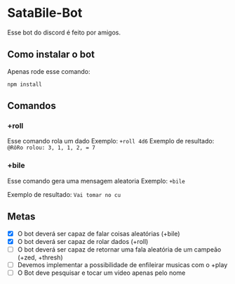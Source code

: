 # SataBile-Bot

Esse bot do discord é feito por amigos.

## Como instalar o bot

Apenas rode esse comando:

```node
npm install
```

## Comandos

### +roll

Esse comando rola um dado
Exemplo: `+roll 4d6`
Exemplo de resultado: `@RôRo rolou: 3, 1, 1, 2, = 7`

### +bile

Esse comando gera uma mensagem aleatoria
Exemplo: `+bile`

Exemplo de resultado: `Vai tomar no cu`

## Metas

- [x] O bot deverá ser capaz de falar coisas aleatórias (+bile)
- [x] O bot deverá ser capaz de rolar dados (+roll)
- [ ] O bot deverá ser capaz de retornar uma fala aleatória de um campeão (+zed, +thresh)
- [ ] Devemos implementar a possibilidade de enfileirar musicas com o +play
- [ ] O Bot deve pesquisar e tocar um video apenas pelo nome
